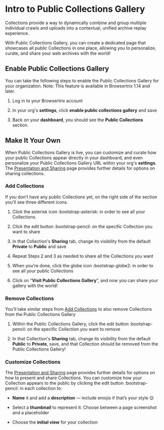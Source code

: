 # Intro to Public Collections Gallery

Collections provide a way to dynamically combine and group multiple individual crawls and uploads into a contextual, unified archive replay experience.

With Public Collections Gallery, you can create a dedicated page that showcases all public Collections in one place, allowing you to personalize, curate, and share your web archives with the world!

## Enable Public Collections Gallery

You can take the following steps to enable the Public Collections Gallery for your organization. Note: This feature is available in Browsertrix 1.14 and later.

1. Log in to your Browsertrix account

2. In your org's **settings**, click **enable public collections gallery** and save

3. Back on your **dashboard**, you should see the **Public Collections** section.

## Make It Your Own

When Public Collections Gallery is live, you can customize and curate how your public Collections appear directly in your dashboard, and even personalize your Public Collections Gallery URL within your org's **settings**. The [Presentation and Sharing](../presentation-sharing) page provides further details for options on sharing collections.

### Add Collections

If you don’t have any public Collections yet, on the right side of the section you'll see three different icons.

1. Click the asterisk icon :bootstrap-asterisk: in order to see all your Collections.

2. Click the edit button :bootstrap-pencil: on the specific Collection you want to share

3. In that Collection's **Sharing** tab, change its visibility from the default **Private** to **Public** and save

4. Repeat Steps 2 and 3 as needed to share all the Collections you want

5. When you're done, click the globe icon :bootstrap-globe2: in order to see all your public Collections

6. Click on “**Visit Public Collections Gallery**”, and now you can share your gallery with the world!

### Remove Collections

You'll take similar steps from [Add Collections](../public-collections-gallery/#add-collections) to also remove Collections from the Public Collections Gallery

1. Within the Public Collections Gallery, click the edit button :bootstrap-pencil: on the specific Collection you want to remove

2. In that Collection's **Sharing** tab, change its visibility from the default **Public** to **Private**, save, and that Collection should be removed from the Public Collections Gallery!

### Customize Collections

The [Presentation and Sharing](../presentation-sharing) page provides further details for options on how to present and share Collections. You can customize how your Collection appears to the public by clicking the edit button :bootstrap-pencil: in each collection to:

- **Name** it and add a **description** — include emojis if that’s your style 😉

- Select a **thumbnail** to represent it: Choose between a page screenshot and a placeholder

- Choose the **initial view** for your collection